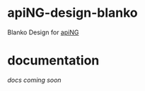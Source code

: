 # apiNG-design-blanko
Blanko Design for [apiNG](https://github.com/JohnnyTheTank/apiNG)

# documentation
_docs coming soon_